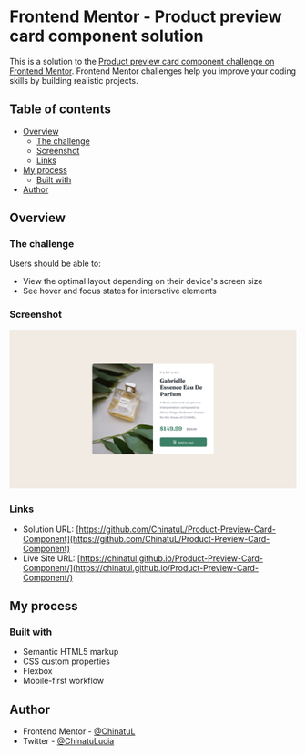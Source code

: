 # Frontend Mentor - Product preview card component solution

This is a solution to the [Product preview card component challenge on Frontend Mentor](https://www.frontendmentor.io/challenges/product-preview-card-component-GO7UmttRfa). Frontend Mentor challenges help you improve your coding skills by building realistic projects.

## Table of contents

-   [Overview](#overview)
    -   [The challenge](#the-challenge)
    -   [Screenshot](#screenshot)
    -   [Links](#links)
-   [My process](#my-process)
    -   [Built with](#built-with)
-   [Author](#author)

## Overview

### The challenge

Users should be able to:

-   View the optimal layout depending on their device's screen size
-   See hover and focus states for interactive elements

### Screenshot

![](./screenshots/product-preview-card-desktop-design.png)

### Links

-   Solution URL: [https://github.com/ChinatuL/Product-Preview-Card-Component](https://github.com/ChinatuL/Product-Preview-Card-Component)
-   Live Site URL: [https://chinatul.github.io/Product-Preview-Card-Component/](https://chinatul.github.io/Product-Preview-Card-Component/)

## My process

### Built with

-   Semantic HTML5 markup
-   CSS custom properties
-   Flexbox
-   Mobile-first workflow

## Author

-   Frontend Mentor - [@ChinatuL](https://www.frontendmentor.io/profile/ChinatuL)
-   Twitter - [@ChinatuLucia](https://www.twitter.com/ChinatuLucia)
